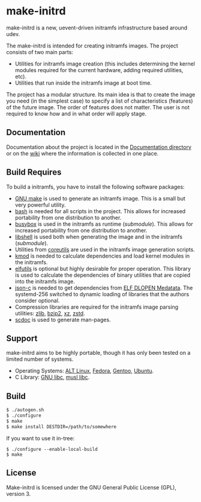 # make-initrd

make-initrd is a new, uevent-driven initramfs infrastructure based around udev.

The make-initrd is intended for creating initramfs images. The project consists
of two main parts:
- Utilities for initramfs image creation (this includes determining the kernel
  modules required for the current hardware, adding required utilities, etc).
- Utilities that run inside the initramfs image at boot time.

The project has a modular structure. Its main idea is that to create the image you need
(in the simplest case) to specify a list of characteristics (features) of the future image.
The order of features does not matter. The user is not required to know how and in what order
will apply stage.

## Documentation

Documentation about the project is located in the [Documentation directory](Documentation/)
or on the [wiki](https://github.com/osboot/make-initrd/wiki) where the information
is collected in one place.

## Build Requires

To build a initramfs, you have to install the following software packages:

- [GNU make](http://www.gnu.org/software/make/) is used to generate an
  initramfs image. This is a small but very powerful utility.
- [bash](https://www.gnu.org/software/bash/) is needed for all scripts in the
  project. This allows for increased portability from one distribution to
  another.
- [busybox](https://busybox.net/) is used in the initramfs as runtime (*submodule*).
  This allows for increased portability from one distribution to another.
- [libshell](https://github.com/legionus/libshell) is used both when generating
  the image and in the initramfs (*submodule*).
- Utilities from [coreutils](https://www.gnu.org/software/coreutils/) are used
  in the initramfs image generation scripts.
- [kmod](https://git.kernel.org/pub/scm/utils/kernel/kmod/kmod.git) is needed
  to calculate dependencies and load kernel modules in the initramfs.
- [elfutils](https://sourceware.org/elfutils/) is optional but highly desirable
  for proper operation. This library is used to calculate the dependencies of
  binary utilities that are copied into the initramfs image.
- [json-c](https://github.com/json-c/json-c) is needed to get dependencies from
  [ELF DLOPEN Medatata](https://github.com/systemd/systemd/blob/main/docs/ELF_DLOPEN_METADATA.md).
  The systemd-256 switched to dynamic loading of libraries that the authors
  consider optional.
- Compression libraries are required for the initramfs image parsing utilities:
  [zlib](https://zlib.net), [bzip2](https://www.sourceware.org/bzip2/),
  [xz](http://tukaani.org/xz/), [zstd](https://facebook.github.io/zstd/).
- [scdoc](https://git.sr.ht/~sircmpwn/scdoc) is used to generate man-pages.

## Support
make-initrd aims to be highly portable, though it has only been tested on a
limited number of systems.

- Operating Systems: [ALT Linux](https://en.altlinux.org/), [Fedora](https://fedoraproject.org/),
  [Gentoo](https://www.gentoo.org/), [Ubuntu](https://ubuntu.com/).
- C Library: [GNU libc](https://www.gnu.org/software/libc/), [musl libc](https://musl.libc.org/).

## Build

```bash
$ ./autogen.sh
$ ./configure
$ make
$ make install DESTDIR=/path/to/somewhere
```

If you want to use it in-tree:
```
$ ./configure --enable-local-build
$ make
```

## License

Make-initrd is licensed under the GNU General Public License (GPL), version 3.

